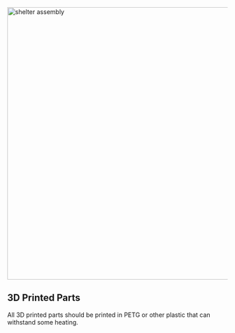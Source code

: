 
<img width="623" alt="shelter assembly" src="https://user-images.githubusercontent.com/101291273/177421951-75a0e291-674e-4229-bc82-77fb8233faad.png">

## 3D Printed Parts
All 3D printed parts should be printed in PETG or other plastic that can withstand some heating.
